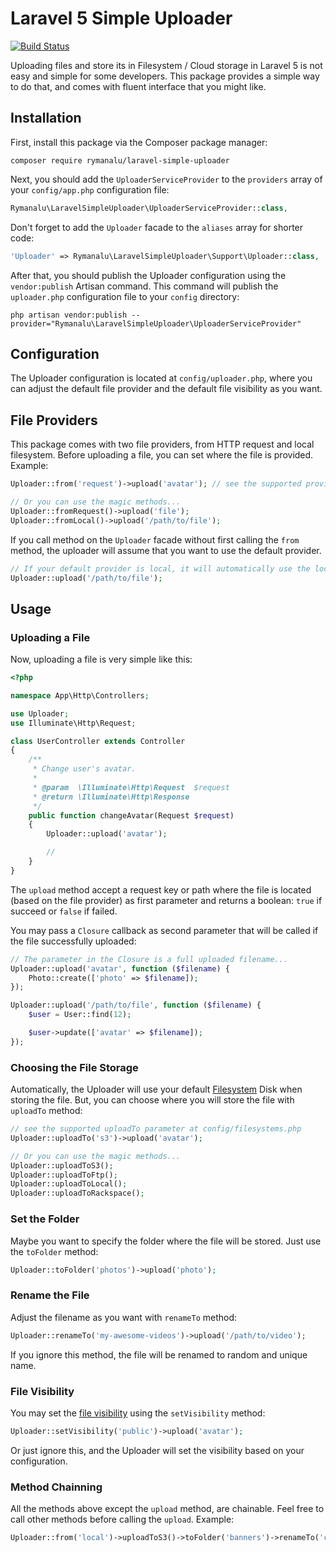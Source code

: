 # Laravel 5 Simple Uploader

[![Build Status](https://travis-ci.org/rymanalu/laravel-simple-uploader.svg?branch=1.0)](https://travis-ci.org/rymanalu/laravel-simple-uploader)

Uploading files and store its in Filesystem / Cloud storage in Laravel 5 is not easy and simple for some developers. This package provides a simple way to do that, and comes with fluent interface that you might like.

## Installation

First, install this package via the Composer package manager:
```
composer require rymanalu/laravel-simple-uploader
```

Next, you should add the `UploaderServiceProvider` to the `providers` array of your `config/app.php` configuration file:
```php
Rymanalu\LaravelSimpleUploader\UploaderServiceProvider::class,
```

Don't forget to add the `Uploader` facade to the `aliases` array for shorter code:
```php
'Uploader' => Rymanalu\LaravelSimpleUploader\Support\Uploader::class,
```

After that, you should publish the Uploader configuration using the `vendor:publish` Artisan command. This command will publish the `uploader.php` configuration file to your `config` directory:
```
php artisan vendor:publish --provider="Rymanalu\LaravelSimpleUploader\UploaderServiceProvider"
```

## Configuration
The Uploader configuration is located at `config/uploader.php`, where you can adjust the default file provider and the default file visibility as you want.

## File Providers
This package comes with two file providers, from HTTP request and local filesystem. Before uploading a file, you can set where the file is provided. Example:
```php
Uploader::from('request')->upload('avatar'); // see the supported providers at config/uploader.php

// Or you can use the magic methods...
Uploader::fromRequest()->upload('file');
Uploader::fromLocal()->upload('/path/to/file');
```
If you call method on the `Uploader` facade without first calling the `from` method, the uploader will assume that you want to use the default provider.
```php
// If your default provider is local, it will automatically use the local provider.
Uploader::upload('/path/to/file');
```

## Usage
### Uploading a File
Now, uploading a file is very simple like this:
```php
<?php

namespace App\Http\Controllers;

use Uploader;
use Illuminate\Http\Request;

class UserController extends Controller
{
    /**
     * Change user's avatar.
     *
     * @param  \Illuminate\Http\Request  $request
     * @return \Illuminate\Http\Response
     */
    public function changeAvatar(Request $request)
    {
        Uploader::upload('avatar');

        //
    }
}
```
The `upload` method accept a request key or path where the file is located (based on the file provider) as first parameter and returns a boolean: `true` if succeed or `false` if failed.

You may pass a `Closure` callback as second parameter that will be called if the file successfully uploaded:
```php
// The parameter in the Closure is a full uploaded filename...
Uploader::upload('avatar', function ($filename) {
    Photo::create(['photo' => $filename]);
});

Uploader::upload('/path/to/file', function ($filename) {
    $user = User::find(12);

    $user->update(['avatar' => $filename]);
});
```

### Choosing the File Storage
Automatically, the Uploader will use your default [Filesystem](https://laravel.com/docs/filesystem) Disk when storing the file. But, you can choose where you will store the file with `uploadTo` method:
```php
// see the supported uploadTo parameter at config/filesystems.php
Uploader::uploadTo('s3')->upload('avatar');

// Or you can use the magic methods...
Uploader::uploadToS3();
Uploader::uploadToFtp();
Uploader::uploadToLocal();
Uploader::uploadToRackspace();
```

### Set the Folder
Maybe you want to specify the folder where the file will be stored. Just use the `toFolder` method:
```php
Uploader::toFolder('photos')->upload('photo');
```

### Rename the File
Adjust the filename as you want with `renameTo` method:
```php
Uploader::renameTo('my-awesome-videos')->upload('/path/to/video');
```
If you ignore this method, the file will be renamed to random and unique name.

### File Visibility
You may set the [file visibility](https://laravel.com/docs/filesystem#file-visibility) using the `setVisibility` method:
```php
Uploader::setVisibility('public')->upload('avatar');
```
Or just ignore this, and the Uploader will set the visibility based on your configuration.

### Method Chainning
All the methods above except the `upload` method, are chainable. Feel free to call other methods before calling the `upload`. Example:
```php
Uploader::from('local')->uploadToS3()->toFolder('banners')->renameTo('cool-banner')->setVisibility('public')->upload('/path/to/banner');
```
